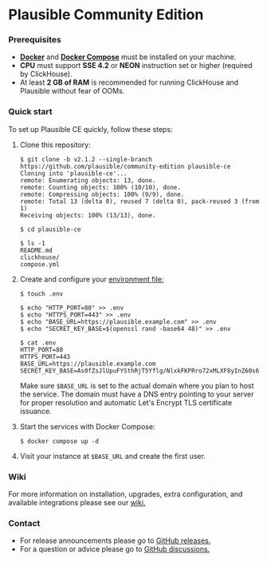 # Plausible Community Edition

### Prerequisites

- **[Docker](https://docs.docker.com/engine/install/)** and **[Docker Compose](https://docs.docker.com/compose/install/)** must be installed on your machine.
- **CPU** must support **SSE 4.2** or **NEON** instruction set or higher (required by ClickHouse).
- At least **2 GB of RAM** is recommended for running ClickHouse and Plausible without fear of OOMs.

### Quick start

To set up Plausible CE quickly, follow these steps:

1. Clone this repository:

    ```console
    $ git clone -b v2.1.2 --single-branch https://github.com/plausible/community-edition plausible-ce
    Cloning into 'plausible-ce'...
    remote: Enumerating objects: 13, done.
    remote: Counting objects: 100% (10/10), done.
    remote: Compressing objects: 100% (9/9), done.
    remote: Total 13 (delta 0), reused 7 (delta 0), pack-reused 3 (from 1)
    Receiving objects: 100% (13/13), done.

    $ cd plausible-ce

    $ ls -1
    README.md
    clickhouse/
    compose.yml
    ```

1. Create and configure your [environment file:](https://docs.docker.com/compose/environment-variables/)

    ```console
    $ touch .env
    
    $ echo "HTTP_PORT=80" >> .env
    $ echo "HTTPS_PORT=443" >> .env
    $ echo "BASE_URL=https://plausible.example.com" >> .env
    $ echo "SECRET_KEY_BASE=$(openssl rand -base64 48)" >> .env
    
    $ cat .env
    HTTP_PORT=80
    HTTPS_PORT=443
    BASE_URL=https://plausible.example.com
    SECRET_KEY_BASE=As0fZsJlUpuFYSthRjT5Yflg/NlxkFKPRro72xMLXF8yInZ60s6xGGXYVqml+XN1
    ```

    Make sure `$BASE_URL` is set to the actual domain where you plan to host the service. The domain must have a DNS entry pointing to your server for proper resolution and automatic Let's Encrypt TLS certificate issuance.

1. Start the services with Docker Compose:

    ```console
    $ docker compose up -d
    ```

1. Visit your instance at `$BASE_URL` and create the first user.

### Wiki

For more information on installation, upgrades, extra configuration, and available integrations please see our [wiki.](https://github.com/plausible/community-edition/wiki)

### Contact

- For release announcements please go to [GitHub releases.](https://github.com/plausible/analytics/releases)
- For a question or advice please go to [GitHub discussions.](https://github.com/plausible/analytics/discussions/categories/self-hosted-support)
